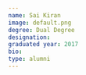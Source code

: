 ```yaml
---
name: Sai Kiran
image: default.png
degree: Dual Degree
designation:
graduated year: 2017
bio:
type: alumni
---
```

